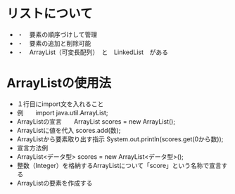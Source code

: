 # リストについて
- ・　要素の順序づけして管理
- ・　要素の追加と削除可能
- ・　ArrayList（可変長配列）　と　LinkedList　がある
# ArrayListの使用法
- １行目にimport文を入れること
- 例　　import java.util.ArrayList;
- ArrayListの宣言　　ArrayList<Integer> scores = new ArrayList<Integer>();
- ArrayListに値を代入  scores.add(数);
- ArrayListから要素取り出す指示  System.out.println(scores.get(0から数));
- 宣言方法例
- ArrayList<データ型> scores = new ArrayList<データ型>();
- 整数（Integer）を格納するArrayListについて「score」という名称で宣言する
- ArrayListの要素を作成する
